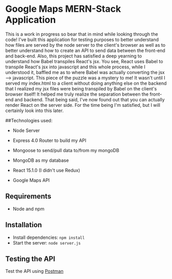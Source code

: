 # Google Maps MERN-Stack Application

This is a work in progress so bear that in mind while looking through the code! I've built this application for testing purposes to better understand how files are served by the node server to the client's browser as well as to better understand how to create an API to send data between the front-end and back-end. Also, this project has satisfied a deep yearning to understand how Babel transpiles React's jsx. You see, React uses Babel to transpile React's jsx into javascript and this whole process, while I understood it, baffled me as to where Babel was actually converting the jsx --> javascript. This piece of the puzzle was a mystery to me! It wasn't until I served my index.html to a client without doing anything else on the backend that I realized my jsx files were being transpiled by Babel on the client's browser itself! It helped me truly realize the separation between the front-end and backend. That being said, I've now found out that you can actually render React on the server side. For the time being I'm satisfied, but I will certainly look into this later.

##Technologies used:

- Node Server

- Express 4.0 Router to build my API

- Mongoose to send/pull data to/from my mongoDB

- MongoDB as my database

- React 15.1.0 (I didn't use Redux)

- Google Maps API



<!-- [Read the tutorial](http://scotch.io/tutorials/javascript/build-a-restful-api-using-node-and-express-4) -->

## Requirements

- Node and npm

## Installation

- Install dependencies: `npm install`
- Start the server: `node server.js`

## Testing the API
Test the API using [Postman](https://chrome.google.com/webstore/detail/postman-rest-client-packa/fhbjgbiflinjbdggehcddcbncdddomop)

